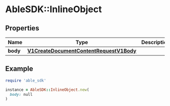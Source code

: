 # AbleSDK::InlineObject

## Properties

| Name | Type | Description | Notes |
| ---- | ---- | ----------- | ----- |
| **body** | [**V1CreateDocumentContentRequestV1Body**](V1CreateDocumentContentRequestV1Body.md) |  | [optional] |

## Example

```ruby
require 'able_sdk'

instance = AbleSDK::InlineObject.new(
  body: null
)
```

